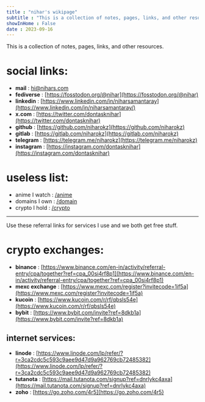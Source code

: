 ```yaml
---
title : "nihar's wikipage"
subtitle : "This is a collection of notes, pages, links, and other resources."
showInHome : False
date : 2023-09-16
---
```



This is a collection of notes, pages, links, and other resources.

# social links:
* **mail** : [hi@nihars.com](mailto:hi@nihars.com)
* **fediverse** : [https://fosstodon.org/@nihar](https://fosstodon.org/@nihar)
* **linkedin** : [https://www.linkedin.com/in/niharsamantaray](https://www.linkedin.com/in/niharsamantaray/)
* **x.com** : [https://twitter.com/dontasknihar](https://twitter.com/dontasknihar)
* **github** : [https://github.com/niharokz](https://github.com/niharokz)
* **gitlab** : [https://gitlab.com/niharokz](https://gitlab.com/niharokz)
* **telegram** : [https://telegram.me/niharokz](https://telegram.me/niharokz)
* **instagram** : [https://instagram.com/dontasknihar](https://instagram.com/dontasknihar)

# useless list:
* anime I watch : [/anime](/anime)
* domains I own : [/domain](/domain)
* crypto I hold : [/crypto](/crypto)

---------------

Use these referral links for services I use and we both get free stuff.

# crypto exchanges:
* **binance** : [https://www.binance.com/en-in/activity/referral-entry/cpa/together?ref=cpa_00si4rf8p1](https://www.binance.com/en-in/activity/referral-entry/cpa/together?ref=cpa_00si4rf8p1)
* **mexc exchange** : [https://www.mexc.com/register?invitecode=1if5a](https://www.mexc.com/register?invitecode=1if5a)
* **kucoin** : [https://www.kucoin.com/r/rf/qbsls54e](https://www.kucoin.com/r/rf/qbsls54e)
* **bybit** : [https://www.bybit.com/invite?ref=8dkb1a](https://www.bybit.com/invite?ref=8dkb1a)

## internet services:
* **linode** : [https://www.linode.com/lp/refer/?r=3ca2cdc5c593c9aee9d47d9a962769cb72485382](https://www.linode.com/lp/refer/?r=3ca2cdc5c593c9aee9d47d9a962769cb72485382)
* **tutanota** : [https://mail.tutanota.com/signup?ref=dnrlykc4axa](https://mail.tutanota.com/signup?ref=dnrlykc4axa)
* **zoho** : [https://go.zoho.com/4r5](https://go.zoho.com/4r5)
